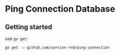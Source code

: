 # Ping Connection Database

## Getting started
use `go get`:

```sh
go get -u github.com/varnion-rnd/ping-connection
```
